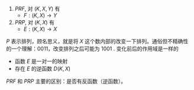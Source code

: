 1. $PRF$, 对 $(K,X,Y)$ 有
	- $F:(K,X)\rightarrow Y$
2. $PRP$, 对 $(K,X)$ 有
	- $E:(K, X)\rightarrow X$

$P$ 表示排列，顾名思义，就是将 $X$ 这个数内部的改变一下排列。通俗但不精确性的一个理解：$0011$，改变排列之后可能为 $1001$ . 变化前后的作用域是一样的

-   函数 $E$ 是一对一的映射
-   存在 $E$ 的逆函数 $D(K,X)$

$PRF$ 和 $PRP$ 主要的区别：是否有反函数（逆函数）。